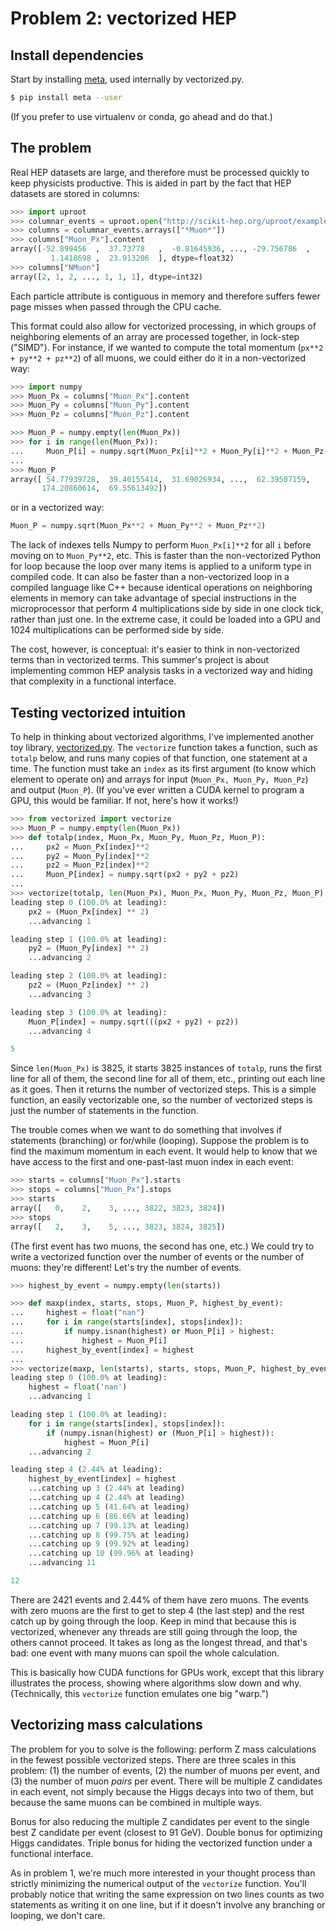 # Problem 2: vectorized HEP

## Install dependencies

Start by installing [meta](https://github.com/srossross/Meta), used internally by vectorized.py.

```bash
$ pip install meta --user
```

(If you prefer to use virtualenv or conda, go ahead and do that.)

## The problem

Real HEP datasets are large, and therefore must be processed quickly to keep physicists productive. This is aided in part by the fact that HEP datasets are stored in columns:

```python
>>> import uproot
>>> columnar_events = uproot.open("http://scikit-hep.org/uproot/examples/HZZ.root")["events"]
>>> columns = columnar_events.arrays(["*Muon*"])
>>> columns["Muon_Px"].content
array([-52.899456  ,  37.73778   ,  -0.81645936, ..., -29.756786  ,
         1.1418698 ,  23.913206  ], dtype=float32)
>>> columns["NMuon"]
array([2, 1, 2, ..., 1, 1, 1], dtype=int32)
```

Each particle attribute is contiguous in memory and therefore suffers fewer page misses when passed through the CPU cache.

This format could also allow for vectorized processing, in which groups of neighboring elements of an array are processed together, in lock-step ("SIMD"). For instance, if we wanted to compute the total momentum (`px**2 + py**2 + pz**2`) of all muons, we could either do it in a non-vectorized way:

```python
>>> import numpy
>>> Muon_Px = columns["Muon_Px"].content
>>> Muon_Py = columns["Muon_Py"].content
>>> Muon_Pz = columns["Muon_Pz"].content

>>> Muon_P = numpy.empty(len(Muon_Px))
>>> for i in range(len(Muon_Px)):
...     Muon_P[i] = numpy.sqrt(Muon_Px[i]**2 + Muon_Py[i]**2 + Muon_Pz[i]**2)
...
>>> Muon_P
array([ 54.77939728,  39.40155414,  31.69026934, ...,  62.39507159,
       174.20860614,  69.55613492])
```

or in a vectorized way:

```python
Muon_P = numpy.sqrt(Muon_Px**2 + Muon_Py**2 + Muon_Pz**2)
```

The lack of indexes tells Numpy to perform `Muon_Px[i]**2` for all `i` before moving on to `Muon_Py**2`, etc. This is faster than the non-vectorized Python for loop because the loop over many items is applied to a uniform type in compiled code. It can also be faster than a non-vectorized loop in a compiled language like C++ because identical operations on neighboring elements in memory can take advantage of special instructions in the microprocessor that perform 4 multiplications side by side in one clock tick, rather than just one. In the extreme case, it could be loaded into a GPU and 1024 multiplications can be performed side by side.

The cost, however, is conceptual: it's easier to think in non-vectorized terms than in vectorized terms. This summer's project is about implementing common HEP analysis tasks in a vectorized way and hiding that complexity in a functional interface.

## Testing vectorized intuition

To help in thinking about vectorized algorithms, I've implemented another toy library, [vectorized.py](vectorized.py). The `vectorize` function takes a function, such as `totalp` below, and runs many copies of that function, one statement at a time. The function must take an `index` as its first argument (to know which element to operate on) and arrays for input (`Muon_Px, Muon_Py, Muon_Pz`) and output (`Muon_P`). (If you've ever written a CUDA kernel to program a GPU, this would be familiar. If not, here's how it works!)

```python
>>> from vectorized import vectorize
>>> Muon_P = numpy.empty(len(Muon_Px))
>>> def totalp(index, Muon_Px, Muon_Py, Muon_Pz, Muon_P):
...     px2 = Muon_Px[index]**2
...     py2 = Muon_Py[index]**2
...     pz2 = Muon_Pz[index]**2
...     Muon_P[index] = numpy.sqrt(px2 + py2 + pz2)
... 
>>> vectorize(totalp, len(Muon_Px), Muon_Px, Muon_Py, Muon_Pz, Muon_P)
leading step 0 (100.0% at leading): 
    px2 = (Muon_Px[index] ** 2)
    ...advancing 1

leading step 1 (100.0% at leading): 
    py2 = (Muon_Py[index] ** 2)
    ...advancing 2

leading step 2 (100.0% at leading): 
    pz2 = (Muon_Pz[index] ** 2)
    ...advancing 3

leading step 3 (100.0% at leading): 
    Muon_P[index] = numpy.sqrt(((px2 + py2) + pz2))
    ...advancing 4

5
```

Since `len(Muon_Px)` is 3825, it starts 3825 instances of `totalp`, runs the first line for all of them, the second line for all of them, etc., printing out each line as it goes. Then it returns the number of vectorized steps. This is a simple function, an easily vectorizable one, so the number of vectorized steps is just the number of statements in the function.

The trouble comes when we want to do something that involves if statements (branching) or for/while (looping). Suppose the problem is to find the maximum momentum in each event. It would help to know that we have access to the first and one-past-last muon index in each event:

```python
>>> starts = columns["Muon_Px"].starts
>>> stops = columns["Muon_Px"].stops
>>> starts
array([   0,    2,    3, ..., 3822, 3823, 3824])
>>> stops
array([   2,    3,    5, ..., 3823, 3824, 3825])
```

(The first event has two muons, the second has one, etc.) We could try to write a vectorized function over the number of events or the number of muons: they're different! Let's try the number of events.

```python
>>> highest_by_event = numpy.empty(len(starts))

>>> def maxp(index, starts, stops, Muon_P, highest_by_event):
...     highest = float("nan")
...     for i in range(starts[index], stops[index]):
...         if numpy.isnan(highest) or Muon_P[i] > highest:
...             highest = Muon_P[i]
...     highest_by_event[index] = highest
... 
>>> vectorize(maxp, len(starts), starts, stops, Muon_P, highest_by_event)
leading step 0 (100.0% at leading): 
    highest = float('nan')
    ...advancing 1

leading step 1 (100.0% at leading): 
    for i in range(starts[index], stops[index]):
        if (numpy.isnan(highest) or (Muon_P[i] > highest)):    
            highest = Muon_P[i]
    ...advancing 2

leading step 4 (2.44% at leading): 
    highest_by_event[index] = highest
    ...catching up 3 (2.44% at leading)
    ...catching up 4 (2.44% at leading)
    ...catching up 5 (41.64% at leading)
    ...catching up 6 (86.66% at leading)
    ...catching up 7 (99.13% at leading)
    ...catching up 8 (99.75% at leading)
    ...catching up 9 (99.92% at leading)
    ...catching up 10 (99.96% at leading)
    ...advancing 11

12
```

There are 2421 events and 2.44% of them have zero muons. The events with zero muons are the first to get to step 4 (the last step) and the rest catch up by going through the loop. Keep in mind that because this is vectorized, whenever any threads are still going through the loop, the others cannot proceed. It takes as long as the longest thread, and that's bad: one event with many muons can spoil the whole calculation.

This is basically how CUDA functions for GPUs work, except that this library illustrates the process, showing where algorithms slow down and why. (Technically, this `vectorize` function emulates one big "warp.")

## Vectorizing mass calculations

The problem for you to solve is the following: perform Z mass calculations in the fewest possible vectorized steps. There are three scales in this problem: (1) the number of events, (2) the number of muons per event, and (3) the number of muon _pairs_ per event. There will be multiple Z candidates in each event, not simply because the Higgs decays into two of them, but because the same muons can be combined in multiple ways.

Bonus for also reducing the multiple Z candidates per event to the single best Z candidate per event (closest to 91 GeV). Double bonus for optimizing Higgs candidates. Triple bonus for hiding the vectorized function under a functional interface.

As in problem 1, we're much more interested in your thought process than strictly minimizing the numerical output of the `vectorize` function. You'll probably notice that writing the same expression on two lines counts as two statements as writing it on one line, but if it doesn't involve any branching or looping, we don't care.
